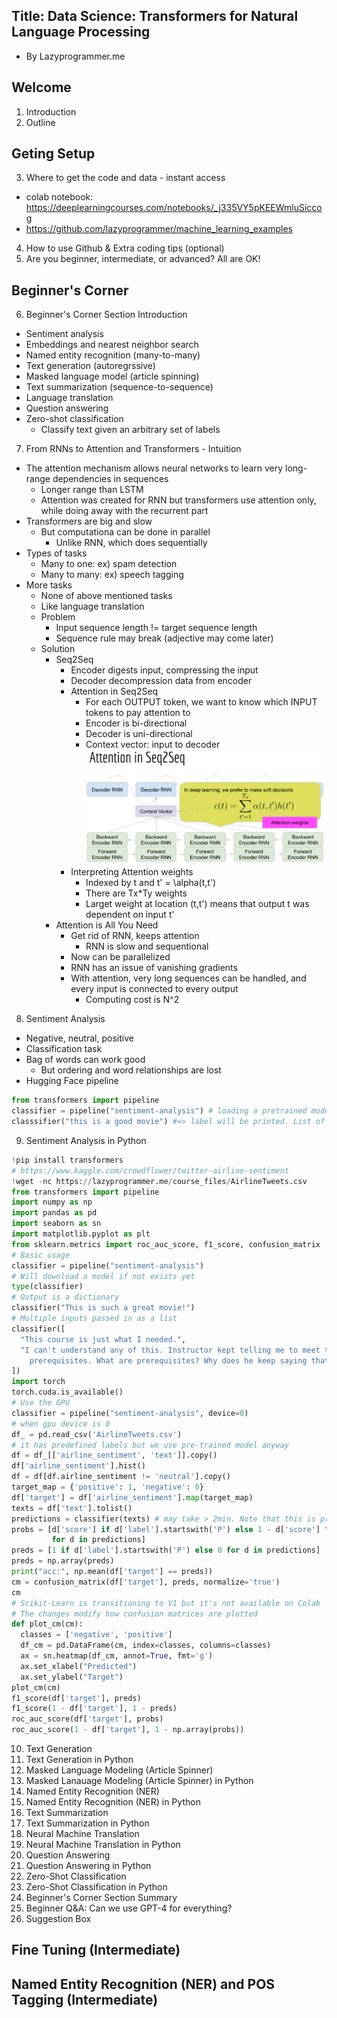 ## Title: Data Science: Transformers for Natural Language Processing
- By Lazyprogrammer.me

## Welcome

1. Introduction
2. Outline

## Geting Setup

3. Where to get the code and data - instant access
- colab notebook: https://deeplearningcourses.com/notebooks/_j335VY5pKEEWmluSiccog
- https://github.com/lazyprogrammer/machine_learning_examples

4. How to use Github & Extra coding tips (optional)
5. Are you beginner, intermediate, or advanced? All are OK!

## Beginner's Corner

6. Beginner's Corner Section Introduction
- Sentiment analysis
- Embeddings and nearest neighbor search
- Named entity recognition (many-to-many)
- Text generation (autoregrssive)
- Masked language model (article spinning)
- Text summarization (sequence-to-sequence)
- Language translation
- Question answering
- Zero-shot classification
  - Classify text given an arbitrary set of labels

7. From RNNs to Attention and Transformers - Intuition
- The attention mechanism allows neural networks to learn very long-range dependencies in sequences
  - Longer range than LSTM
  - Attention was created for RNN but transformers use attention only, while doing away with the recurrent part
- Transformers are big and slow
  - But computationa can be done in parallel
    - Unlike RNN, which does sequentially
- Types of tasks
  - Many to one: ex) spam detection
  - Many to many: ex) speech tagging
- More tasks
  - None of above mentioned tasks
  - Like language translation
  - Problem
    - Input sequence length != target sequence length
    - Sequence rule may break (adjective may come later)
  - Solution
    - Seq2Seq
      - Encoder digests input, compressing the input
      - Decoder decompression data from encoder
      - Attention in Seq2Seq
        - For each OUTPUT token, we want to know which INPUT tokens to pay attention to
        - Encoder is bi-directional
        - Decoder is uni-directional
        - Context vector: input to decoder
![attn_seq2seq.png](./attntn_seq2seq.png)
      - Interpreting Attention weights
        - Indexed by t and t' = \alpha(t,t')
        - There are Tx*Ty weights
        - Larget weight at location (t,t') means that output t was dependent on input t'
    - Attention is All You Need
      - Get rid of RNN, keeps attention
        - RNN is slow and sequentional
      - Now can be parallelized
      - RNN has an issue of vanishing gradients
      - With attention, very long sequences can be handled, and every input is connected to every output
        - Computing cost is N^2

8. Sentiment Analysis
- Negative, neutral, positive
- Classification task
- Bag of words can work good
  - But ordering and word relationships are lost
- Hugging Face pipeline
```py
from transformers import pipeline
classifier = pipeline("sentiment-analysis") # loading a pretrained model
classsifier("this is a good movie") #=> label will be printed. List of multiple sentences can be used
```

9. Sentiment Analysis in Python
```py
!pip install transformers
# https://www.kaggle.com/crowdflower/twitter-airline-sentiment
!wget -nc https://lazyprogrammer.me/course_files/AirlineTweets.csv
from transformers import pipeline
import numpy as np
import pandas as pd
import seaborn as sn
import matplotlib.pyplot as plt
from sklearn.metrics import roc_auc_score, f1_score, confusion_matrix
# Basic usage
classifier = pipeline("sentiment-analysis")
# Will download a model if not exists yet
type(classifier)
# Output is a dictionary
classifier("This is such a great movie!")
# Multiple inputs passed in as a list
classifier([
  "This course is just what I needed.",
  "I can't understand any of this. Instructor kept telling me to meet the \
    prerequisites. What are prerequisites? Why does he keep saying that?"
])
import torch
torch.cuda.is_available()
# Use the GPU
classifier = pipeline("sentiment-analysis", device=0) 
# when gpu device is 0
df_ = pd.read_csv('AirlineTweets.csv')
# it has predefined labels but we use pre-trained model anyway
df = df_[['airline_sentiment', 'text']].copy()
df['airline_sentiment'].hist()
df = df[df.airline_sentiment != 'neutral'].copy()
target_map = {'positive': 1, 'negative': 0}
df['target'] = df['airline_sentiment'].map(target_map)
texts = df['text'].tolist()
predictions = classifier(texts) # may take > 2min. Note that this is prediction, not training
probs = [d['score'] if d['label'].startswith('P') else 1 - d['score'] \
         for d in predictions]
preds = [1 if d['label'].startswith('P') else 0 for d in predictions]
preds = np.array(preds)
print("acc:", np.mean(df['target'] == preds))
cm = confusion_matrix(df['target'], preds, normalize='true')
cm
# Scikit-Learn is transitioning to V1 but it's not available on Colab
# The changes modify how confusion matrices are plotted
def plot_cm(cm):
  classes = ['negative', 'positive']
  df_cm = pd.DataFrame(cm, index=classes, columns=classes)
  ax = sn.heatmap(df_cm, annot=True, fmt='g')
  ax.set_xlabel("Predicted")
  ax.set_ylabel("Target")
plot_cm(cm)
f1_score(df['target'], preds)
f1_score(1 - df['target'], 1 - preds)
roc_auc_score(df['target'], probs)
roc_auc_score(1 - df['target'], 1 - np.array(probs))
```

10. Text Generation
11. Text Generation in Python
12. Masked Language Modeling (Article Spinner)
13. Masked Lanauage Modeling (Article Spinner) in Python
14. Named Entity Recognition (NER)
15. Named Entity Recognition (NER) in Python
16. Text Summarization
17. Text Summarization in Python
18. Neural Machine Translation
19. Neural Machine Translation in Python
20. Question Answering
21. Question Answering in Python
22. Zero-Shot Classification
23. Zero-Shot Classification in Python
24. Beginner's Corner Section Summary
25. Beginner Q&A: Can we use GPT-4 for everything?
26. Suggestion Box

## Fine Tuning (Intermediate)

## Named Entity Recognition (NER) and POS Tagging (Intermediate)
